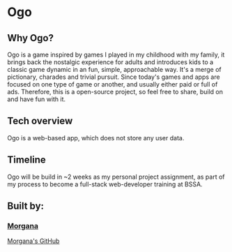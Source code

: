 # Ogo

## Why Ogo?

Ogo is a game inspired by games I played in my childhood with my family, it brings back the nostalgic experience for adults and introduces kids to a classic game dynamic in an fun, simple, approachable way. It's a merge of pictionary, charades and trivial pursuit.
Since today's games and apps are focused on one type of game or another, and usually either paid or full of ads. Therefore, this is a open-source project, so feel free to share, build on and have fun with it.

## Tech overview

Ogo is a web-based app, which does not store any user data.

## Timeline

Ogo will be build in ~2 weeks as my personal project assignment, as part of my process to become a full-stack web-developer training at BSSA.

## Built by:

### [Morgana](https://morfsm.com)

[Morgana's GitHub](https://github.com/morganafsmaia)
